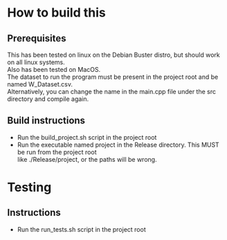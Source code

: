 # How to build this  
## Prerequisites
This has been tested on linux on the Debian Buster distro, but should work on all linux systems.  
Also has been tested on MacOS.  
The dataset to run the program must be present in the project root and be named W_Dataset.csv.  
Alternatively, you can change the name in the main.cpp file under the src directory and compile again.
## Build instructions
* Run the build_project.sh script in the project root
* Run the executable named project in the Release directory. This MUST be run from the project root  
like ./Release/project, or the paths will be wrong.

# Testing
## Instructions
* Run the run_tests.sh script in the project root